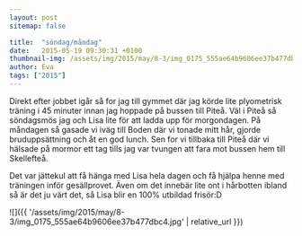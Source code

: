 ```yaml
---
layout: post
sitemap: false

title:  "söndag/måndag"
date:   2015-05-19 09:30:31 +0100
thumbnail-img: /assets/img/2015/may/8-3/img_0175_555ae64b9606ee37b477dbc4.jpg
author: Eva
tags: ["2015"]
---
```


Direkt efter jobbet igår så for jag till gymmet där jag körde lite plyometrisk träning i 45 minuter innan jag hoppade på bussen till Piteå. Väl i Piteå så söndagsmös jag och Lisa lite för att ladda upp för morgondagen. På måndagen så gasade vi iväg till Boden där vi tonade mitt hår, gjorde bruduppsättning och åt en god lunch. Sen for vi tillbaka till Piteå där vi hälsade på mormor ett tag tills jag var tvungen att fara mot bussen hem till Skellefteå. 

Det var jättekul att få hänga med Lisa hela dagen och få hjälpa henne med träningen inför gesällprovet. Även om det innebär lite ont i hårbotten ibland så är det ju värt det, så Lisa blir en 100% utbildad frisör:D

![]({{ '/assets/img/2015/may/8-3/img_0175_555ae64b9606ee37b477dbc4.jpg'  | relative_url }})

